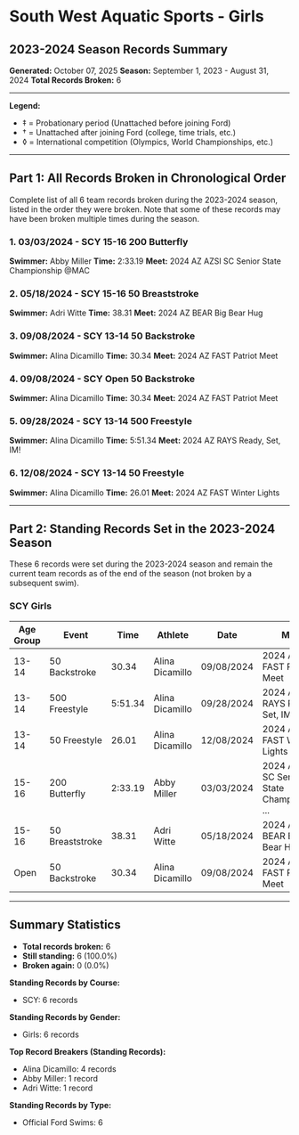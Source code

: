 # South West Aquatic Sports - Girls
## 2023-2024 Season Records Summary

**Generated:** October 07, 2025
**Season:** September 1, 2023 - August 31, 2024
**Total Records Broken:** 6

---

**Legend:**
- ‡ = Probationary period (Unattached before joining Ford)
- † = Unattached after joining Ford (college, time trials, etc.)
- ◊ = International competition (Olympics, World Championships, etc.)

---

## Part 1: All Records Broken in Chronological Order

Complete list of all 6 team records broken during the 2023-2024 season,
listed in the order they were broken. Note that some of these records may have
been broken multiple times during the season.

### 1. 03/03/2024 - SCY 15-16 200 Butterfly

**Swimmer:** Abby Miller
**Time:** 2:33.19
**Meet:** 2024 AZ AZSI SC Senior State Championship @MAC

### 2. 05/18/2024 - SCY 15-16 50 Breaststroke

**Swimmer:** Adri Witte
**Time:** 38.31
**Meet:** 2024 AZ BEAR Big Bear Hug

### 3. 09/08/2024 - SCY 13-14 50 Backstroke

**Swimmer:** Alina Dicamillo
**Time:** 30.34
**Meet:** 2024 AZ FAST Patriot Meet

### 4. 09/08/2024 - SCY Open 50 Backstroke

**Swimmer:** Alina Dicamillo
**Time:** 30.34
**Meet:** 2024 AZ FAST Patriot Meet

### 5. 09/28/2024 - SCY 13-14 500 Freestyle

**Swimmer:** Alina Dicamillo
**Time:** 5:51.34
**Meet:** 2024 AZ RAYS Ready, Set, IM!

### 6. 12/08/2024 - SCY 13-14 50 Freestyle

**Swimmer:** Alina Dicamillo
**Time:** 26.01
**Meet:** 2024 AZ FAST Winter Lights

---

## Part 2: Standing Records Set in the 2023-2024 Season

These 6 records were set during the 2023-2024 season and remain
the current team records as of the end of the season (not broken by a subsequent swim).

### SCY Girls

| Age Group | Event | Time | Athlete | Date | Meet |
|-----------|-------|------|---------|------|------|
| 13-14 | 50 Backstroke | 30.34 | Alina Dicamillo | 09/08/2024 | 2024 AZ FAST Patriot Meet |
| 13-14 | 500 Freestyle | 5:51.34 | Alina Dicamillo | 09/28/2024 | 2024 AZ RAYS Ready, Set, IM! |
| 13-14 | 50 Freestyle | 26.01 | Alina Dicamillo | 12/08/2024 | 2024 AZ FAST Winter Lights |
| 15-16 | 200 Butterfly | 2:33.19 | Abby Miller | 03/03/2024 | 2024 AZ AZSI SC Senior State Championship ... |
| 15-16 | 50 Breaststroke | 38.31 | Adri Witte | 05/18/2024 | 2024 AZ BEAR Big Bear Hug |
| Open | 50 Backstroke | 30.34 | Alina Dicamillo | 09/08/2024 | 2024 AZ FAST Patriot Meet |


---

## Summary Statistics

- **Total records broken:** 6
- **Still standing:** 6 (100.0%)
- **Broken again:** 0 (0.0%)

**Standing Records by Course:**
- SCY: 6 records

**Standing Records by Gender:**
- Girls: 6 records

**Top Record Breakers (Standing Records):**
- Alina Dicamillo: 4 records
- Abby Miller: 1 record
- Adri Witte: 1 record

**Standing Records by Type:**
- Official Ford Swims: 6
